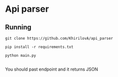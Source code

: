 # Api parser

## Running

```
git clone https://github.com/KhirilovA/api_parser
```
```
pip install -r requirements.txt
```
```
python main.py
```

##
You should past endpoint and it returns JSON
